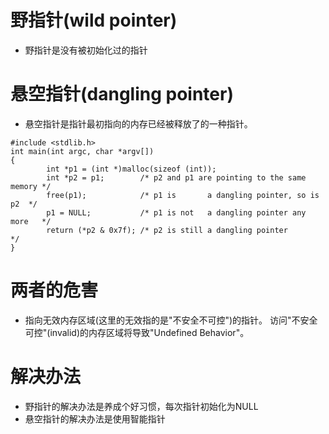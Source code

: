 # 野指针(wild pointer)
- 野指针是没有被初始化过的指针
# 悬空指针(dangling pointer)
- 悬空指针是指针最初指向的内存已经被释放了的一种指针。
```
#include <stdlib.h>
int main(int argc, char *argv[])
{
        int *p1 = (int *)malloc(sizeof (int));
        int *p2 = p1;        /* p2 and p1 are pointing to the same memory */
        free(p1);            /* p1 is       a dangling pointer, so is p2  */
        p1 = NULL;           /* p1 is not   a dangling pointer any more   */
        return (*p2 & 0x7f); /* p2 is still a dangling pointer            */
}
```
# 两者的危害
- 指向无效内存区域(这里的无效指的是"不安全不可控")的指针。 访问"不安全可控"(invalid)的内存区域将导致"Undefined Behavior"。
# 解决办法
- 野指针的解决办法是养成个好习惯，每次指针初始化为NULL
- 悬空指针的解决办法是使用智能指针